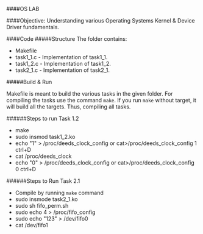 ####OS LAB

####Objective:
Understanding various Operating Systems Kernel & Device Driver fundamentals.

####Code 
#####Structure
The folder contains: 
- Makefile 
- task1_1.c - Implementation of task1_1. 
- task1_2.c - Implementation of task1_2. 
- task2_1.c - Implementation of task2_1. 

#####Build & Run
 
Makefile is meant to build the various tasks in the given folder.
For compiling the tasks use the command ```make```. 
If you run ```make``` without target, it will build all the targets.
Thus, compiling all tasks.

######Steps to run Task 1.2
 - make
 - sudo insmod task1_2.ko
 - echo "1" > /proc/deeds_clock_config or 
   cat>/proc/deeds_clock_config 
   1 ctrl+D
 - cat /proc/deeds_clock
 - echo "0" > /proc/deeds_clock_config or
   cat>/proc/deeds_clock_config
   0 ctrl+D

######Steps to Run Task 2.1
 - Compile by running ```make``` command
 - sudo insmode task2_1.ko
 - sudo sh fifo_perm.sh
 - sudo echo 4 > /proc/fifo_config
 - sudo echo "123" > /dev/fifo0
 - cat /dev/fifo1
